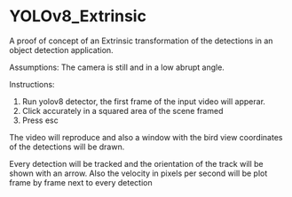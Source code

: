 # YOLOv8_Extrinsic
A proof of concept of an Extrinsic transformation of the detections in an object detection application.

Assumptions: The camera is still and in a low abrupt angle.

Instructions:
1. Run yolov8 detector, the first frame of the input video will apperar.
2. Click accurately in a squared area of the scene framed
3. Press esc

The video will reproduce and also a window with the bird view coordinates of the detections will be drawn.

Every detection will be tracked and the orientation of the track will be shown with an arrow. 
Also the velocity in pixels per second will be plot frame by frame next to every detection